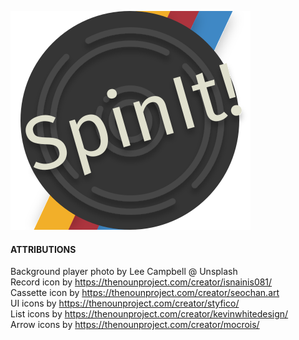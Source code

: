 ![Logo de Spin It](./icons/SpintIt-lineson.svg "SpinIt!")

#### ATTRIBUTIONS

Background player photo by Lee Campbell @ Unsplash  
Record icon by https://thenounproject.com/creator/isnainis081/  
Cassette icon by https://thenounproject.com/creator/seochan.art  
UI icons by https://thenounproject.com/creator/styfico/  
List icons by https://thenounproject.com/creator/kevinwhitedesign/  
Arrow icons by https://thenounproject.com/creator/mocrois/
